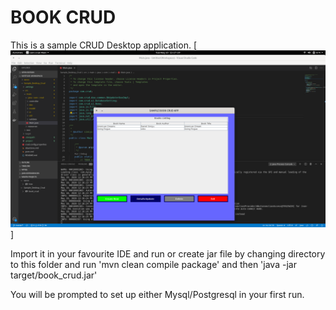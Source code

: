 # BOOK CRUD

This is a sample CRUD Desktop application.
[<img src="screenshot.png" alt="Sample Desktop Crud"  />]


Import it in your favourite IDE and run or create jar file by changing directory to this folder and run 'mvn clean compile package' and then 'java -jar target/book_crud.jar'

You will be prompted to set up either Mysql/Postgresql in your first run.

